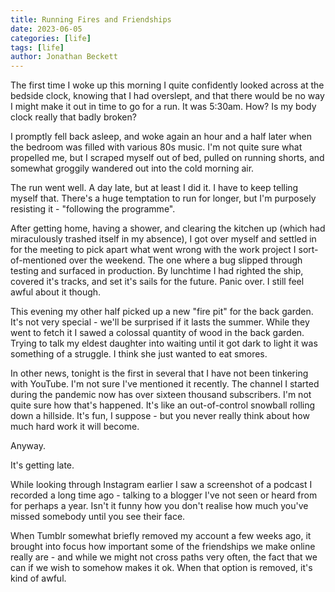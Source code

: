 ```yaml
---
title: Running Fires and Friendships
date: 2023-06-05
categories: [life]
tags: [life]
author: Jonathan Beckett
---
```


The first time I woke up this morning I quite confidently looked across at the bedside clock, knowing that I had overslept, and that there would be no way I might make it out in time to go for a run. It was 5:30am. How? Is my body clock really that badly broken?

I promptly fell back asleep, and woke again an hour and a half later when the bedroom was filled with various 80s music. I'm not quite sure what propelled me, but I scraped myself out of bed, pulled on running shorts, and somewhat groggily wandered out into the cold morning air.

The run went well. A day late, but at least I did it. I have to keep telling myself that. There's a huge temptation to run for longer, but I'm purposely resisting it - "following the programme".

After getting home, having a shower, and clearing the kitchen up (which had miraculously trashed itself in my absence), I got over myself and settled in for the meeting to pick apart what went wrong with the work project I sort-of-mentioned over the weekend. The one where a bug slipped through testing and surfaced in production. By lunchtime I had righted the ship, covered it's tracks, and set it's sails for the future. Panic over. I still feel awful about it though.

This evening my other half picked up a new "fire pit" for the back garden. It's not very special - we'll be surprised if it lasts the summer. While they went to fetch it I sawed a colossal quantity of wood in the back garden. Trying to talk my eldest daughter into waiting until it got dark to light it was something of a struggle. I think she just wanted to eat smores.

In other news, tonight is the first in several that I have not been tinkering with YouTube. I'm not sure I've mentioned it recently. The channel I started during the pandemic now has over sixteen thousand subscribers. I'm not quite sure how that's happened. It's like an out-of-control snowball rolling down a hillside. It's fun, I suppose - but you never really think about how much hard work it will become.

Anyway.

It's getting late.

While looking through Instagram earlier I saw a screenshot of a podcast I recorded a long time ago - talking to a blogger I've not seen or heard from for perhaps a year. Isn't it funny how you don't realise how much you've missed somebody until you see their face.

When Tumblr somewhat briefly removed my account a few weeks ago, it brought into focus how important some of the friendships we make online really are - and while we might not cross paths very often, the fact that we can if we wish to somehow makes it ok. When that option is removed, it's kind of awful.